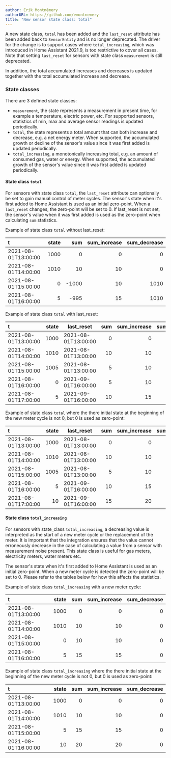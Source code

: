```yaml
---
author: Erik Montnémery
authorURL: https://github.com/emontnemery
title: "New sensor state class: total"
---
```


A new state class, `total` has been added and the `last_reset` attribute has been
added back to `SensorEntity` and is no longer deprecated. The driver for the change
is to support cases where `total_increasing`, which was introduced in Home Assistant
2021.9, is too restrictive to cover all cases. Note that setting `last_reset` for sensors
with state class `measurement` is still deprecated.

In addition, the total accumulated increases and decreases is updated together with the
total accumulated increase and decrease.

### State classes

There are 3 defined state classes:

- `measurement`, the state represents a measurement in present time, for example a
   temperature, electric power, etc. For supported sensors, statistics of min,
   max and average sensor readings is updated periodically.
- `total`, the state represents a total amount that can both increase and
   decrease, e.g. a net energy meter. When supported, the accumulated growth
   or decline of the sensor's value since it was first added is updated periodically.
- `total_increasing`, a monotonically increasing total, e.g. an amount of
   consumed gas, water or energy. When supported, the accumulated growth of the sensor's
   value since it was first added is updated periodically.

#### State class `total`
For sensors with state class `total`, the `last_reset` attribute can
optionally be set to gain manual control of meter cycles.
The sensor's state when it's first added to Home Assistant is used as an initial
zero-point. When a `last_reset` changes, the zero-point will be set to 0.
If last_reset is not set, the sensor's value when it was first added is used as the
zero-point when calculating `sum` statistics.

Example of state class `total` without last_reset:

| t                      | state  | sum    | sum_increase | sum_decrease |
| :--------------------- | -----: | -----: | -----------: | -----------: |
|   2021-08-01T13:00:00  |  1000  |     0  |           0  |           0  |
|   2021-08-01T14:00:00  |  1010  |    10  |          10  |           0  |
|   2021-08-01T15:00:00  |     0  | -1000  |          10  |        1010  |
|   2021-08-01T16:00:00  |     5  |  -995  |          15  |        1010  |

Example of state class `total` with last_reset:

| t                      | state  | last_reset          | sum    | sum_increase | sum_decrease |
| :--------------------- | -----: | ------------------- | -----: | -----------: | -----------: |
|   2021-08-01T13:00:00  |  1000  | 2021-08-01T13:00:00 |     0  |           0  |           0  |
|   2021-08-01T14:00:00  |  1010  | 2021-08-01T13:00:00 |    10  |          10  |           0  |
|   2021-08-01T15:00:00  |  1005  | 2021-08-01T13:00:00 |     5  |          10  |           5  |
|   2021-08-01T16:00:00  |     0  | 2021-09-01T16:00:00 |     5  |          10  |           5  |
|   2021-08-01T17:00:00  |     5  | 2021-09-01T16:00:00 |    10  |          15  |           5  |

Example of state class `total` where the there initial state at the beginning
of the new meter cycle is not 0, but 0 is used as zero-point:

| t                      | state  | last_reset          | sum    | sum_increase | sum_decrease |
| :--------------------- | -----: | ------------------- | -----: | -----------: | -----------: |
|   2021-08-01T13:00:00  |  1000  | 2021-08-01T13:00:00 |     0  |           0  |           0  |
|   2021-08-01T14:00:00  |  1010  | 2021-08-01T13:00:00 |    10  |          10  |           0  |
|   2021-08-01T15:00:00  |  1005  | 2021-08-01T13:00:00 |     5  |          10  |           5  |
|   2021-08-01T16:00:00  |     5  | 2021-09-01T16:00:00 |    10  |          15  |           5  |
|   2021-08-01T17:00:00  |    10  | 2021-09-01T16:00:00 |    15  |          20  |           5  |


#### State class `total_increasing`

For sensors with state_class `total_increasing`, a decreasing value is
interpreted as the start of a new meter cycle or the replacement of the meter. It is
important that the integration ensures that the value cannot erroneously decrease in 
the case of calculating a value from a sensor with measurement noise present. This state
class is useful for gas meters, electricity meters, water meters etc.

The sensor's state when it's first added to Home Assistant is used as an initial
zero-point. When a new meter cycle is detected the zero-point will be set to 0.
Please refer to the tables below for how this affects the statistics.

Example of state class `total_increasing` with a new meter cycle:

| t                      | state  | sum  | sum_increase | sum_decrease |
| :--------------------- | -----: | ---: | -----------: | -----------: |
|   2021-08-01T13:00:00  |  1000  |   0  |           0  |           0  |
|   2021-08-01T14:00:00  |  1010  |  10  |          10  |           0  |
|   2021-08-01T15:00:00  |     0  |  10  |          10  |           0  |
|   2021-08-01T16:00:00  |     5  |  15  |          15  |           0  |

Example of state class `total_increasing` where the there initial state at the beginning
of the new meter cycle is not 0, but 0 is used as zero-point:

| t                      | state  | sum  | sum_increase | sum_decrease |
| :--------------------- | -----: | ---: | -----------: | -----------: |
|   2021-08-01T13:00:00  |  1000  |   0  |           0  |           0  |
|   2021-08-01T14:00:00  |  1010  |  10  |          10  |           0  |
|   2021-08-01T15:00:00  |     5  |  15  |          15  |           0  |
|   2021-08-01T16:00:00  |    10  |  20  |          20  |           0  |
